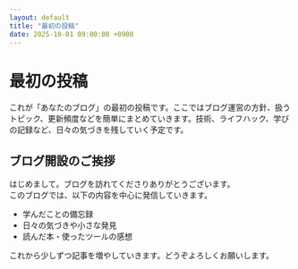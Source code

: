 ```yaml
---
layout: default
title: "最初の投稿"
date: 2025-10-01 09:00:00 +0900
---
```


# 最初の投稿

これが「あなたのブログ」の最初の投稿です。ここではブログ運営の方針、扱うトピック、更新頻度などを簡単にまとめていきます。技術、ライフハック、学びの記録など、日々の気づきを残していく予定です。

## ブログ開設のご挨拶

はじめまして。ブログを訪れてくださりありがとうございます。  
このブログでは、以下の内容を中心に発信していきます。

- 学んだことの備忘録
- 日々の気づきや小さな発見
- 読んだ本・使ったツールの感想

これから少しずつ記事を増やしていきます。どうぞよろしくお願いします。


